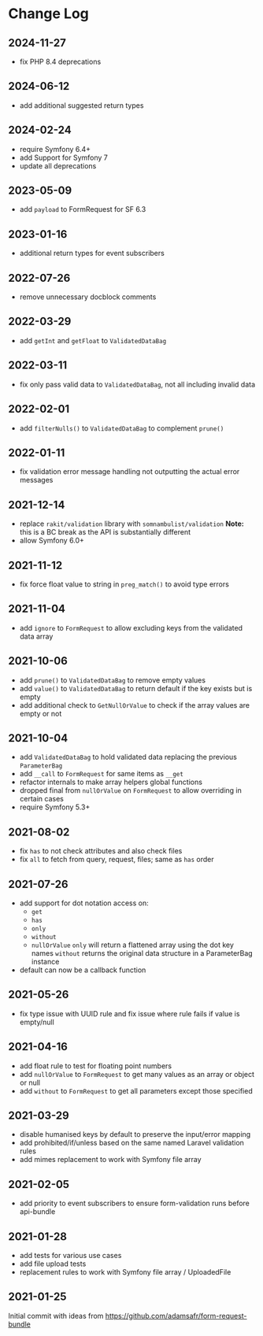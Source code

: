 Change Log
==========

2024-11-27
----------
 
 * fix PHP 8.4 deprecations

2024-06-12
----------
 
 * add additional suggested return types

2024-02-24
----------
 
 * require Symfony 6.4+
 * add Support for Symfony 7
 * update all deprecations

2023-05-09
----------

 * add `payload` to FormRequest for SF 6.3

2023-01-16
----------

 * additional return types for event subscribers

2022-07-26
----------

 * remove unnecessary docblock comments

2022-03-29
----------

 * add `getInt` and `getFloat` to `ValidatedDataBag`

2022-03-11
----------

 * fix only pass valid data to `ValidatedDataBag`, not all including invalid data

2022-02-01
----------

 * add `filterNulls()` to `ValidatedDataBag` to complement `prune()`

2022-01-11
----------

 * fix validation error message handling not outputting the actual error messages

2021-12-14
----------

 * replace `rakit/validation` library with `somnambulist/validation`
   __Note:__ this is a BC break as the API is substantially different
 * allow Symfony 6.0+
 
2021-11-12
----------

 * fix force float value to string in `preg_match()` to avoid type errors

2021-11-04
----------

 * add `ignore` to `FormRequest` to allow excluding keys from the validated data array

2021-10-06
----------

 * add `prune()` to `ValidatedDataBag` to remove empty values
 * add `value()` to `ValidatedDataBag` to return default if the key exists but is empty
 * add additional check to `GetNullOrValue` to check if the array values are empty or not

2021-10-04
----------

 * add `ValidatedDataBag` to hold validated data replacing the previous `ParameterBag`
 * add `__call` to `FormRequest` for same items as `__get`
 * refactor internals to make array helpers global functions
 * dropped final from `nullOrValue` on `FormRequest` to allow overriding in certain cases
 * require Symfony 5.3+

2021-08-02
----------

 * fix `has` to not check attributes and also check files
 * fix `all` to fetch from query, request, files; same as `has` order

2021-07-26
----------

 * add support for dot notation access on:
   * `get`
   * `has`
   * `only`
   * `without`
   * `nullOrValue`
   `only` will return a flattened array using the dot key names
   `without` returns the original data structure in a ParameterBag instance
 * default can now be a callback function

2021-05-26
----------

 * fix type issue with UUID rule and fix issue where rule fails if value is empty/null

2021-04-16
----------

 * add float rule to test for floating point numbers
 * add `nullOrValue` to `FormRequest` to get many values as an array or object or null
 * add `without` to `FormRequest` to get all parameters except those specified

2021-03-29
----------

 * disable humanised keys by default to preserve the input/error mapping
 * add prohibited/if/unless based on the same named Laravel validation rules
 * add mimes replacement to work with Symfony file array

2021-02-05
----------

 * add priority to event subscribers to ensure form-validation runs before api-bundle

2021-01-28
----------

 * add tests for various use cases
 * add file upload tests
 * replacement rules to work with Symfony file array / UploadedFile

2021-01-25
----------

Initial commit with ideas from https://github.com/adamsafr/form-request-bundle
